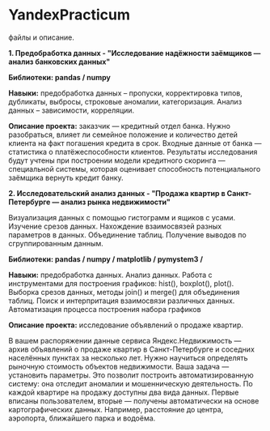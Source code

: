 # YandexPracticum
 файлы и описание.
 
**1. Предобработка данных - "Исследование надёжности заёмщиков — анализ банковских данных"**

**Библиотеки: pandas / numpy**

**Навыки:** предобработка данных – пропуски, корректировка типов, дубликаты, выбросы, строковые аномалии, категоризация.
Анализ данных – зависимости, корреляции.

**Описание проекта:** заказчик — кредитный отдел банка. Нужно разобраться, влияет ли семейное положение и количество детей клиента на факт погашения кредита в срок. Входные данные от банка — статистика о платёжеспособности клиентов. Результаты исследования будут учтены при построении модели кредитного скоринга — специальной системы, которая оценивает способность потенциального заёмщика вернуть кредит банку.

**2. Исследовательский анализ данных - "Продажа квартир в Санкт-Петербурге — анализ рынка недвижимости"**

Визуализация данных с помощью гистограмм и ящиков с усами. Изучение срезов данных. Нахождение взаимосвязей разных параметров в данных. Объединение таблиц. Получение выводов по сгруппированным данным.

**Библиотеки: pandas / numpy / matplotlib / pymystem3 /**

**Навыки:** предобработка данных. Анализ данных. Работа с инструментами для построения графиков: hist(), boxplot(), plot(). Выборка срезов данных, методы join() и merge() для объединения таблиц. Поиск и интерпритация взаимосвязи различных данных. Автоматизация процесса построения набора графиков

**Описание проекта:** исследование объявлений о продаже квартир.

В вашем распоряжении данные сервиса Яндекс.Недвижимость — архив объявлений о продаже квартир в Санкт-Петербурге и соседних населённых пунктах за несколько лет. Нужно научиться определять рыночную стоимость объектов недвижимости. Ваша задача — установить параметры. Это позволит построить автоматизированную систему: она отследит аномалии и мошенническую деятельность.
По каждой квартире на продажу доступны два вида данных. Первые вписаны пользователем, вторые — получены автоматически на основе картографических данных. Например, расстояние до центра, аэропорта, ближайшего парка и водоёма.
